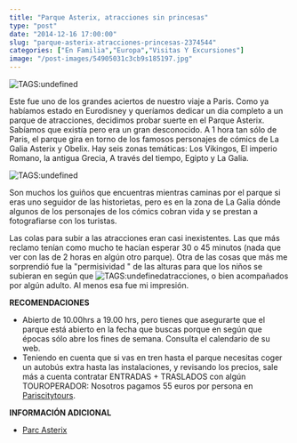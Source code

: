 ```yaml
---
title: "Parque Asterix, atracciones sin princesas"
type: "post"
date: "2014-12-16 17:00:00"
slug: "parque-asterix-atracciones-princesas-2374544"
categories: ["En Familia","Europa","Visitas Y Excursiones"]
image: "/post-images/54905031c3cb9s185197.jpg"
---
```


 ![ TAGS:undefined](/post-images/54905031c3cb9s185197.jpg)

 Este fue uno de los grandes aciertos de nuestro viaje a Paris. Como ya habíamos estado en Eurodisney y queríamos dedicar un dia completo a un parque de atracciones, decidimos probar suerte en el Parque Asterix. Sabíamos que existía pero era un gran desconocido. A 1 hora tan sólo de Paris, el parque gira en torno de los famosos personajes de cómics de La Galia Asterix y Obelix. Hay seis zonas temáticas: Los Vikingos, El imperio Romano, la antigua Grecia, A través del tiempo, Egipto y La Galia.

 ![ TAGS:undefined](/post-images/549050718c689s181279.jpg)

 Son muchos los guiños que encuentras mientras caminas por el parque si eras uno seguidor de las historietas, pero es en la zona de La Galia dónde algunos de los personajes de los cómics cobran vida y se prestan a fotografiarse con los turistas.

 Las colas para subir a las atracciones eran casi inexistentes. Las que más reclamo tenían como mucho te hacían esperar 30 o 45 minutos (nada que ver con las de 2 horas en algún otro parque). Otra de las cosas que más me sorprendió fue la "permisividad " de las alturas para que los niños se subieran en según que ![ TAGS:undefined](/post-images/5490532fb43b8s259581.jpg)atracciones, o bien acompañados por algún adulto. Al menos esa fue mi impresión.

 **RECOMENDACIONES**

- Abierto de 10.00hrs a 19.00 hrs, pero tienes que asegurarte que el parque está abierto en la fecha que buscas porque en según que épocas sólo abre los fines de semana. Consulta el calendario de su web.
- Teniendo en cuenta que si vas en tren hasta el parque necesitas coger un autobús extra hasta las instalaciones, y revisando los precios, sale más a cuenta contratar ENTRADAS + TRASLADOS con algún TOUROPERADOR: Nosotros pagamos 55 euros por persona en [ Pariscitytours](http://www.pariscityvision.com/es/paris/monumentos/torre-eiffel).

 **INFORMACIÓN ADICIONAL**

- [Parc Asterix](http://www.parcasterix.fr/es)